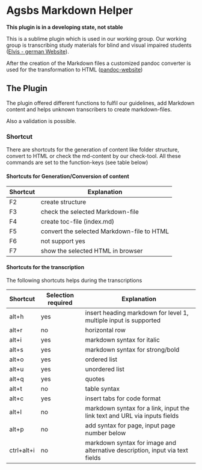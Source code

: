 Agsbs Markdown Helper
===================

**This plugin is in a developing state, not stable**

This is a sublime plugin which is used in our working group. Our working group is transcribing study materials
for blind and visual impaired students ([Elvis - german Website](http://elvis.inf.tu-dresden.de)).

After the creation of the Markdown files a customized pandoc converter is used for the transformation to HTML 
([pandoc-website](http://johnmacfarlane.net/pandoc/))

## The Plugin
The plugin offered different functions to fulfil our guidelines, add Markdown content and 
helps unknown transcribers to create markdown-files.

Also a validation is possible.


### Shortcut

There are shortcuts for the generation of content like folder structure, convert to HTML or check the md-content by our check-tool. All these commands are set to the function-keys (see table below)

#### Shortcuts for Generation/Conversion of content

| Shortcut | Explanation                                |
| -----    | -------                                    |
| F2       | create structure                           |
| F3       | check the selected Markdown-file           |
| F4       | create toc-file (index.md)                 |
| F5       | convert the selected Markdown-file to HTML |
| F6       | not support yes                            |
| F7       | show the selected HTML in browser          |

#### Shortcuts for the transcription

The following shortcuts helps during the transcriptions 

| Shortcut   | Selection required | Explanation                                                               |
| ---------- | --------------     | ------------------------------------------------------------------------- |
| alt+h      | yes                | insert heading markdown for level 1, multiple input is supported          |
| alt+r      | no                 | horizontal row                                                            |
| alt+i      | yes                | markdown syntax for italic                                                |
| alt+s      | yes                | markdown syntax for strong/bold                                           |
| alt+o      | yes                | ordered list                                                              |
| alt+u      | yes                | unordered list                                                            |
| alt+q      | yes                | quotes                                                                    |
| alt+t      | no                 | table syntax                                                              |
| alt+c      | yes                | insert tabs for code format                                               |
| alt+l      | no                 | markdown syntax for a link, input the link text and URL via inputs fields |
| alt+p      | no                 | add syntax for page, input page number below                              |
| ctrl+alt+i | no                 | markdown syntax for image and alternative description, input via text fields                     |


